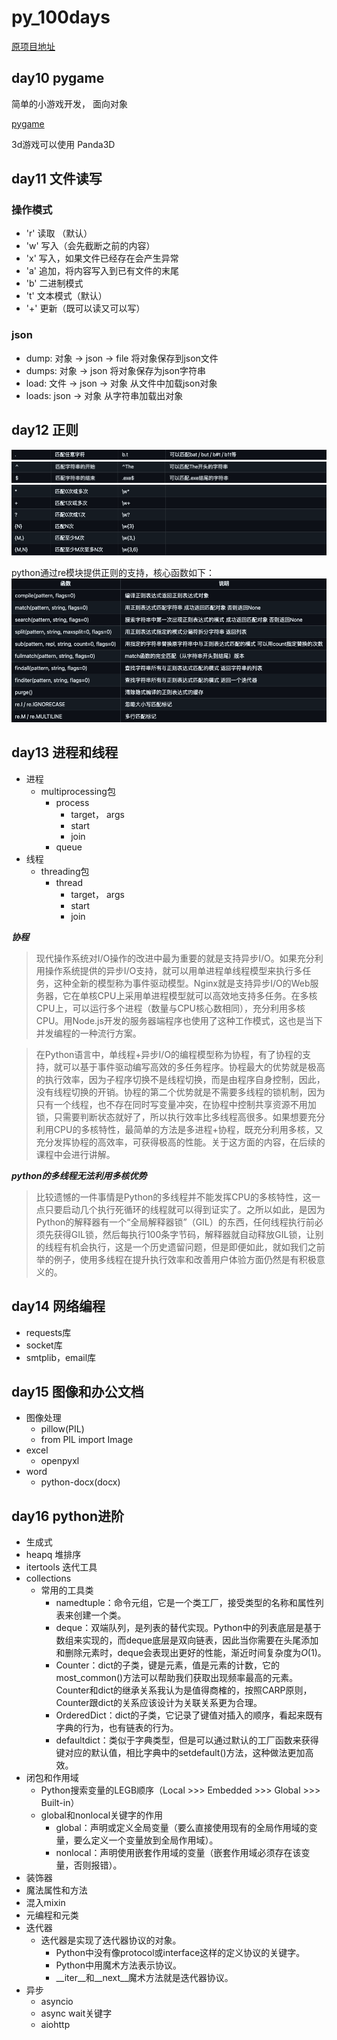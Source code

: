 # py_100days
[原项目地址](https://github.com/jackfrued/Python-100-Days)


## day10 pygame
简单的小游戏开发， 面向对象

[pygame](https://www.pygame.org/news) 

3d游戏可以使用 Panda3D


## day11 文件读写
### 操作模式
* 'r'	读取 （默认）
* 'w'	写入（会先截断之前的内容）
* 'x'	写入，如果文件已经存在会产生异常
* 'a'	追加，将内容写入到已有文件的末尾
* 'b'	二进制模式
* 't'	文本模式（默认）
* '+'	更新（既可以读又可以写）

### json
* dump: 对象 -> json -> file  将对象保存到json文件
* dumps: 对象 -> json  将对象保存为json字符串
* load: 文件 -> json -> 对象  从文件中加载json对象
* loads: json -> 对象  从字符串加载出对象

## day12 正则
![img.png](img.png)
![img_1.png](img_1.png)
![img_2.png](img_2.png)

python通过re模块提供正则的支持，核心函数如下：
![img_3.png](img_3.png)

## day13 进程和线程
* 进程
  * multiprocessing包
    * process
      * target， args
      * start
      * join
    * queue
* 线程
  * threading包
    * thread
      * target， args
      * start
      * join

***协程***
> 现代操作系统对I/O操作的改进中最为重要的就是支持异步I/O。如果充分利用操作系统提供的异步I/O支持，就可以用单进程单线程模型来执行多任务，这种全新的模型称为事件驱动模型。Nginx就是支持异步I/O的Web服务器，它在单核CPU上采用单进程模型就可以高效地支持多任务。在多核CPU上，可以运行多个进程（数量与CPU核心数相同），充分利用多核CPU。用Node.js开发的服务器端程序也使用了这种工作模式，这也是当下并发编程的一种流行方案。

> 在Python语言中，单线程+异步I/O的编程模型称为协程，有了协程的支持，就可以基于事件驱动编写高效的多任务程序。协程最大的优势就是极高的执行效率，因为子程序切换不是线程切换，而是由程序自身控制，因此，没有线程切换的开销。协程的第二个优势就是不需要多线程的锁机制，因为只有一个线程，也不存在同时写变量冲突，在协程中控制共享资源不用加锁，只需要判断状态就好了，所以执行效率比多线程高很多。如果想要充分利用CPU的多核特性，最简单的方法是多进程+协程，既充分利用多核，又充分发挥协程的高效率，可获得极高的性能。关于这方面的内容，在后续的课程中会进行讲解。

***python的多线程无法利用多核优势***
> 比较遗憾的一件事情是Python的多线程并不能发挥CPU的多核特性，这一点只要启动几个执行死循环的线程就可以得到证实了。之所以如此，是因为Python的解释器有一个“全局解释器锁”（GIL）的东西，任何线程执行前必须先获得GIL锁，然后每执行100条字节码，解释器就自动释放GIL锁，让别的线程有机会执行，这是一个历史遗留问题，但是即便如此，就如我们之前举的例子，使用多线程在提升执行效率和改善用户体验方面仍然是有积极意义的。

## day14 网络编程
* requests库
* socket库
* smtplib，email库

## day15 图像和办公文档
* 图像处理
  * pillow(PIL)
  * from PIL import Image
* excel
  * openpyxl
* word
  * python-docx(docx)

## day16 python进阶
* 生成式
* heapq 堆排序
* itertools 迭代工具
* collections
  * 常用的工具类
    * namedtuple：命令元组，它是一个类工厂，接受类型的名称和属性列表来创建一个类。 
    * deque：双端队列，是列表的替代实现。Python中的列表底层是基于数组来实现的，而deque底层是双向链表，因此当你需要在头尾添加和删除元素时，deque会表现出更好的性能，渐近时间复杂度为$O(1)$。 
    * Counter：dict的子类，键是元素，值是元素的计数，它的most_common()方法可以帮助我们获取出现频率最高的元素。Counter和dict的继承关系我认为是值得商榷的，按照CARP原则，Counter跟dict的关系应该设计为关联关系更为合理。 
    * OrderedDict：dict的子类，它记录了键值对插入的顺序，看起来既有字典的行为，也有链表的行为。 
    * defaultdict：类似于字典类型，但是可以通过默认的工厂函数来获得键对应的默认值，相比字典中的setdefault()方法，这种做法更加高效。
* 闭包和作用域
  * Python搜索变量的LEGB顺序（Local >>> Embedded >>> Global >>> Built-in）
  * global和nonlocal关键字的作用 
    * global：声明或定义全局变量（要么直接使用现有的全局作用域的变量，要么定义一个变量放到全局作用域）。 
    * nonlocal：声明使用嵌套作用域的变量（嵌套作用域必须存在该变量，否则报错）。
* 装饰器
* 魔法属性和方法
* 混入mixin
* 元编程和元类
* 迭代器
  * 迭代器是实现了迭代器协议的对象。 
    * Python中没有像protocol或interface这样的定义协议的关键字。 
    * Python中用魔术方法表示协议。
    * __iter__和__next__魔术方法就是迭代器协议。
* 异步 
  * asyncio
  * async  wait关键字
  * aiohttp